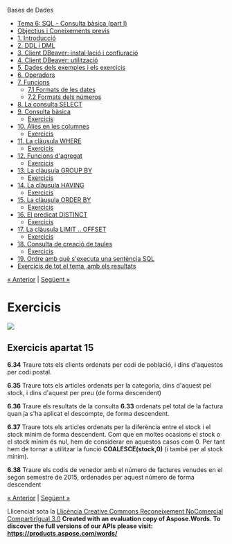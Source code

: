 Bases de Dades

- [Tema 6: SQL - Consulta bàsica (part I)](index.md)
- [Objectius i Coneixements previs](objectius_i_coneixements_previs.md)
- [1. Introducció](1_introducci.md)
- [2. DDL i DML](2_ddl_i_dml.md)
- [3. Client DBeaver: instal·lació i confiuració](3_client_dbeaver_installaci_i_confiuraci.md)
- [4. Client DBeaver: utilització](4_client_dbeaver_utilitzaci.md)
- [5. Dades dels exemples i els exercicis](5_dades_dels_exemples_i_els_exercicis.md)
- [6. Operadors](6_operadors.md)
- [7. Funcions](7_funcions.md) 
  - [7.1 Formats de les dates](71_formats_de_les_dates.md)
  - [7.2 Formats dels números](72_formats_dels_nmeros.md)
- [8. La consulta SELECT](8_la_consulta_select.md)
- [9. Consulta bàsica](9_consulta_bsica.md) 
  - [Exercicis](exercicis.md)
- [10. Àlies en les columnes](10_lies_en_les_columnes.md) 
  - [Exercicis](exercicis0.md)
- [11. La clàusula WHERE](11_la_clusula_where.md) 
  - [Exercicis](exercicis1.md)
- [12. Funcions d'agregat](12_funcions_dagregat.md) 
  - [Exercicis](exercicis2.md)
- [13. La clàusula GROUP BY](13_la_clusula_group_by.md) 
  - [Exercicis](exercicis3.md)
- [14. La clàusula HAVING](14_la_clusula_having.md) 
  - [Exercicis](exercicis4.md)
- [15. La clàusula ORDER BY](15_la_clusula_order_by.md) 
  - [Exercicis](exercicis5.md)
- [16. El predicat DISTINCT](16_el_predicat_distinct.md) 
  - [Exercicis](exercicis6.md)
- [17. La clàusula LIMIT .. OFFSET](17_la_clusula_limit__offset.md) 
  - [Exercicis](exercicis7.md)
- [18. Consulta de creació de taules](18_consulta_de_creaci_de_taules.md) 
  - [Exercicis](exercicis8.md)
- [19. Ordre amb què s'executa una sentència SQL](19_ordre_amb_qu_sexecuta_una_sentncia_sql.md)
- [Exercicis de tot el tema, amb els resultats](exercicis_de_tot_el_tema_amb_els_resultats.md)

[« Anterior](15_la_clusula_order_by.md) | [Següent »](16_el_predicat_distinct.md)
# <a name="main"></a>**Exercicis**
![](exercicis5.002.png)
## **Exercicis apartat 15**
**6.34** Traure tots els clients ordenats per codi de població, i dins d'aquestos per codi postal.

**6.35** Traure tots els articles ordenats per la categoria, dins d'aquest pel stock, i dins d'aquest per preu (de forma descendent)

**6.36** Traure els resultats de la consulta **6.33** ordenats pel total de la factura quan ja s'ha aplicat el descompte, de forma descendent.

**6.37** Traure tots els articles ordenats per la diferència entre el stock i el stock mínim de forma descendent. Com que en moltes ocasions el stock o el stock mínim és nul, hem de considerar en aquestos casos com 0. Per tant hem de tornar a utilitzar la funció **COALESCE(stock,0)** (i també per al stock mínim).

**6.38** Traure els codis de venedor amb el número de factures venudes en el segon semestre de 2015, ordenades per aquest número de forma descendent

[« Anterior](15_la_clusula_order_by.md) | [Següent »](16_el_predicat_distinct.md)

Llicenciat sota la [Llicència Creative Commons Reconeixement NoComercial CompartirIgual 3.0](http://creativecommons.org/licenses/by-nc-sa/3.0/)
**Created with an evaluation copy of Aspose.Words. To discover the full versions of our APIs please visit: https://products.aspose.com/words/**
